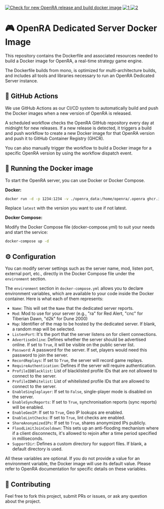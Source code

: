 [![Check for new OpenRA release and build docker image](https://github.com/dkruyt/openra/actions/workflows/main.yml/badge.svg)](https://github.com/dkruyt/openra/actions/workflows/main.yml) [![1] ![2]](https://github.com/dkruyt/openra/pkgs/container/openra)

# 🎮 OpenRA Dedicated Server Docker Image

This repository contains the Dockerfile and associated resources needed to build a Docker image for OpenRA, a real-time strategy game engine.

The Dockerfile builds from mono, is optimized for multi-architecture builds, and includes all tools and libraries necessary to run an OpenRA Dedicated Server instance.

## 🔄 GitHub Actions

We use GitHub Actions as our CI/CD system to automatically build and push the Docker images when a new version of OpenRA is released.

A scheduled workflow checks the OpenRA GitHub repository every day at midnight for new releases. If a new release is detected, it triggers a build and push workflow to create a new Docker image for that OpenRA version and push it to GitHub Container Registry (GHCR).

You can also manually trigger the workflow to build a Docker image for a specific OpenRA version by using the workflow dispatch event.

## 🏃 Running the Docker image

To start the OpenRA server, you can use Docker or Docker Compose.

__Docker:__

```sh
docker run -d -p 1234:1234 -v ./openra_data:/home/openra/.openra ghcr.io/dkruyt/openra:latest
```

Replace `latest` with the version you want to use if not latest.

__Docker Compose:__

Modify the Docker Compose file (docker-compose.yml) to suit your needs and start the service:

```sh
docker-compose up -d
```

## ⚙️ Configuration

You can modify server settings such as the server name, mod, listen port, external port, etc., directly in the Docker Compose file under the `environment` section.

The `environment` section in `docker-compose.yml` allows you to declare environment variables, which are available to your code inside the Docker container. Here is what each of them represents:

- `Name`: This will set the `Name` that the dedicated server reports.
- `Mod`: Mod to use for your server (e.g., "ra" for Red Alert, "cnc" for Tiberian Dawn, "d2k" for Dune 2000)
- `Map`: Identifier of the map to be hosted by the dedicated server. If blank, a random map will be selected.
- `ListenPort`: It's the port that the server listens on for client connections.
- `AdvertiseOnline`: Defines whether the server should be advertised online. If set to `True`, it will be visible on the public server list.
- `Password`: A password for the server. If set, players would need this password to join the server.
- `RecordReplays`: If set to `True`, the server will record game replays.
- `RequireAuthentication`: Defines if the server will require authentication.
- `ProfileIDBlacklist`: List of blacklisted profile IDs that are not allowed to connect to the server.
- `ProfileIDWhitelist`: List of whitelisted profile IDs that are allowed to connect to the server.
- `EnableSingleplayer`: If set to `False`, single-player mode is disabled on the server.
- `EnableSyncReports`: If set to `True`, synchronisation reports (sync reports) will be enabled.
- `EnableGeoIP`: If set to `True`, Geo IP lookups are enabled.
- `EnableLintChecks`: If set to `True`, lint checks are enabled.
- `ShareAnonymizedIPs`: If set to `True`, shares anonymized IPs publicly.
- `FloodLimitJoinCooldown`: This sets up an anti-flooding mechanism where if a client disconnects, it's allowed to rejoin after a time period specified in milliseconds.
- `SupportDir`: Defines a custom directory for support files. If blank, a default directory is used.

All these variables are optional. If you do not provide a value for an environment variable, the Docker image will use its default value. Please refer to OpenRA documentation for specific details on these variables.

## 👥 Contributing

Feel free to fork this project, submit PRs or issues, or ask any question about the project.

[1]: <https://ghcr-badge.egpl.dev/dkruyt/openra/latest_tag?trim=major&label=latest>
[2]: <https://ghcr-badge.egpl.dev/dkruyt/openra/size>
